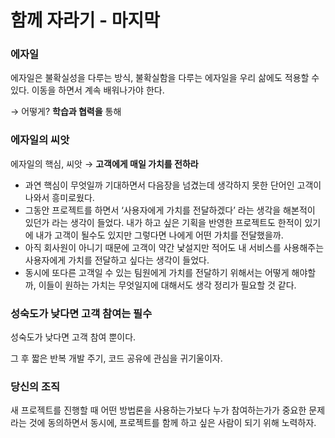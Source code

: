 # 함께 자라기 - 마지막

### 에자일

에자일은 불확실성을 다루는 방식, 불확실함을 다루는 에자일을 우리 삶에도 적용할 수 있다. 이동을 하면서 계속 배워나가야 한다.

→ 어떻게? **학습과 협력을** 통해

### 에자일의 씨앗

에자일의 핵심, 씨앗 → **고객에게 매일 가치를 전하라**

- 과연 핵심이 무엇일까 기대하면서 다음장을 넘겼는데 생각하지 못한 단어인 고객이 나와서 흥미로웠다.
- 그동안 프로젝트를 하면서 ‘사용자에게 가치를 전달하겠다’ 라는 생각을 해본적이 있던가 라는 생각이 들었다. 내가 하고 싶은 기획을 반영한 프로젝트도 한적이 있기에 내가 고객이 될수도 있지만 그렇다면 나에게 어떤 가치를 전달했을까.
- 아직 회사원이 아니기 때문에 고객이 약간 낯설지만 적어도 내 서비스를 사용해주는 사용자에게 가치를 전달하고 싶다는 생각이 들었다.
- 동시에 또다른 고객일 수 있는 팀원에게 가치를 전달하기 위해서는 어떻게 해야할까, 이들이 원하는 가치는 무엇일지에 대해서도 생각 정리가 필요할 것 같다.

### 성숙도가 낮다면 고객 참여는 필수

성숙도가 낮다면 고객 참여 뿐이다.

그 후 짧은 반복 개발 주기, 코드 공유에 관심을 귀기울이자.

### 당신의 조직

새 프로젝트를 진행할 때 어떤 방법론을 사용하는가보다 누가 참여하는가가 중요한 문제라는 것에 동의하면서 동시에, 프로젝트를 함께 하고 싶은 사람이 되기 위해 노력하자.